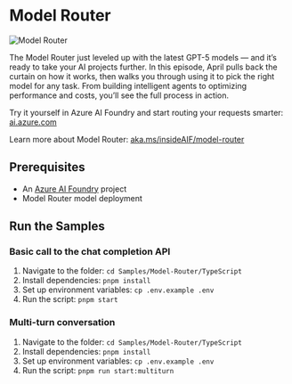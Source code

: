 # Model Router

![Model Router](/Images/thumbnail-model-router.png)

The Model Router just leveled up with the latest GPT-5 models — and it’s ready to take your AI projects further. In this episode, April pulls back the curtain on how it works, then walks you through using it to pick the right model for any task. From building intelligent agents to optimizing performance and costs, you’ll see the full process in action.

Try it yourself in Azure AI Foundry and start routing your requests smarter: [ai.azure.com](https://ai.azure.com)

Learn more about Model Router: [aka.ms/insideAIF/model-router](https://aka.ms/insideAIF/model-router)

## Prerequisites

- An [Azure AI Foundry](https://ai.azure.com) project
- Model Router model deployment

## Run the Samples

### Basic call to the chat completion API

1. Navigate to the folder: `cd Samples/Model-Router/TypeScript`
1. Install dependencies: `pnpm install`
1. Set up environment variables: `cp .env.example .env`
1. Run the script: `pnpm start`

### Multi-turn conversation

1. Navigate to the folder: `cd Samples/Model-Router/TypeScript`
1. Install dependencies: `pnpm install`
1. Set up environment variables: `cp .env.example .env`
1. Run the script: `pnpm run start:multiturn`